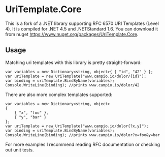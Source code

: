 # UriTemplate.Core
This is a fork of a  .NET library supporting RFC 6570 URI Templates (Level 4). It is compiled for .NET 4.5 and .NETStandard 1.6.
You can download it from nuget https://www.nuget.org/packages/UriTemplate.Core.
## Usage
Matching uri templates with this library is pretty straight-forward:
```
var variables = new Dictionary<string, object>{ { "id", "42" } };
var uriTemplate = new UriTemplate("www.campio.io/dolor/{id}");
var binding = uriTemplate.BindByName(variables);
Console.WriteLine(binding); //prints www.campio.io/dolor/42
```

There are also more complex templates supported:
```
var variables = new Dictionary<string, object>
{
    { "x", "foo" },
    { "y", "bar" }
};
var uriTemplate = new UriTemplate("www.campio.io/dolor{?x,y}");
var binding = uriTemplate.BindByName(variables);
Console.WriteLine(binding); //prints www.campio.io/dolor?x=foo&y=bar
```

For more examples I recommend reading RFC documentation or checking out unit tests.

